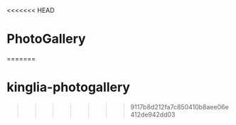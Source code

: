 <<<<<<< HEAD
# PhotoGallery
=======
# kinglia-photogallery
>>>>>>> 9117b8d212fa7c850410b8aee06e412de942dd03
